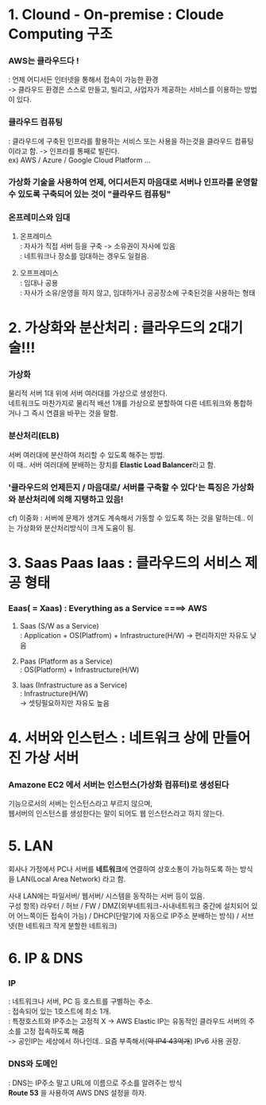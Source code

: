 # 1. Clound - On-premise : Cloude Computing 구조

### AWS는 클라우드다 ! 
: 언제 어디서든 인터넷을 통해서 접속이 가능한 환경  
-> 클라우드 환경은 스스로 만들고, 빌리고, 사업자가 제공하는 서비스를 이용하는 방법이 있다.

### 클라우드 컴퓨팅
: 클라우드에 구축된 인프라를 활용하는 서비스 또는 사용을 하는것을 클라우드 컴퓨팅이라고 함. -> 인프라를 통째로 빌린다.  
ex) AWS / Azure / Google Cloud Platform ...  

### 가상화 기술을 사용하여 언제, 어디서든지 마음대로 서버나 인프라를 운영할 수 있도록 구축되어 있는 것이 "클라우드 컴퓨팅"

### 온프레미스와 임대
1) 온프레미스  
: 자사가 직접 서버 등을 구축 -> 소유권이 자사에 있음  
: 네트워크나 장소를 임대하는 경우도 일컬음.  
  
2) 오프프레미스  
: 임대나 공용  
: 자사가 소유/운영을 하지 않고, 임대하거나 공공장소에 구축된것을 사용하는 형태  

# 2. 가상화와 분산처리 : 클라우드의 2대기술!!!

### 가상화

물리적 서버 1대 위에 서버 여러대를 가상으로 생성한다.  
네트워크도 마찬가지로 물리적 배선 1개를 가상으로 분할하여 다른 네트워크와 통합하거나 그 즉시 연결을 바꾸는 것을 말함.  

### 분산처리(ELB)

서버 여러대에 분산하여 처리할 수 있도록 해주는 방법.  
이 때.. 서버 여러대에 분배하는 장치를 **Elastic Load Balancer**라고 함.
  
### '클라우드의 언제든지 / 마음대로/ 서버를 구축할 수 있다'는 특징은 가상화와 분산처리에 의해 지탱하고 있음!
cf) 이중화 : 서버에 문제가 생겨도 계속해서 가동할 수 있도록 하는 것을 말하는데.. 이는 가상화와 분산처리방식이 크게 도윰이 됨.

# 3. Saas Paas Iaas : 클라우드의 서비스 제공 형태

### Eaas( = Xaas) : Everything as a Service ====> AWS

1) Saas (S/W as a Service)  
: Application + OS(Platfrom) + Infrastructure(H/W)
-> 편리하지만 자유도 낮음
  
2) Paas (Platform as a Service)  
: OS(Platform) + Infrastructure(H/W)  
  
3) Iaas (Infrastructure as a Service)  
: Infrastructure(H/W)  
-> 셋팅필요하지만 자유도 높음
  
# 4. 서버와 인스턴스 : 네트워크 상에 만들어진 가상 서버

### Amazone EC2 에서 서버는 인스턴스(가상화 컴퓨터)로 생성된다

기능으로서의 서버는 인스턴스라고 부르지 않으며,  
웹서버의 인스턴스를 생성한다는 말이 되어도 웹 인스턴스라고 하지 않는다.

# 5. LAN

회사나 가정에서 PC나 서버를 **네트워크**에 연결하여 상호소통이 가능하도록 하는 방식을 LAN(Local Area Network) 라고 함.  

사내 LAN에는 파일서버/ 웹서버/ 시스템을 동작하는 서버 등이 있음.  
구성 항목) 라우터 / 허브 / FW / DMZ(외부네트워크-사내네트워크 중간에 설치되어 있어 어느쪽이든 접속이 가능) / DHCP(단말기에 자동으로 IP주소 분배하는 방식) / 서브넷(한 네트워크 작게 분할한 네트워크)  

# 6. IP & DNS

### IP 
: 네트워크나 서버, PC 등 호스트를 구별하는 주소.  
: 접속되어 있는 1호스트에 최소 1개.  
: 특정호스트와 IP주소는 고정적 X -> AWS Elastic IP는 유동적인 클라우드 서버의 주소를 고정 접속하도록 해줌  
-> 공인IP는 세상에서 하나인데.. 요즘 부족해서(~~약 IP4 43억개~~) IPv6 사용 권장.

### DNS와 도메인
: DNS는 IP주소 말고 URL에 이름으로 주소를 알려주는 방식  
**Route 53** 을 사용하여 AWS DNS 설정을 하자.
